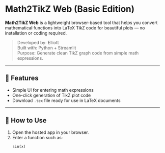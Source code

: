 # Math2TikZ Web (Basic Edition)

**Math2TikZ Web** is a lightweight browser-based tool that helps you convert mathematical functions into LaTeX TikZ code for beautiful plots — no installation or coding required.

> Developed by: Elliott  
> Built with: Python + Streamlit  
> Purpose: Generate clean TikZ graph code from simple math expressions.

---

## 🌟 Features

- Simple UI for entering math expressions
- One-click generation of TikZ plot code
- Download `.tex` file ready for use in LaTeX documents

---

## 🔧 How to Use

1. Open the hosted app in your browser.
2. Enter a function such as:
   ```text
   sin(x)
